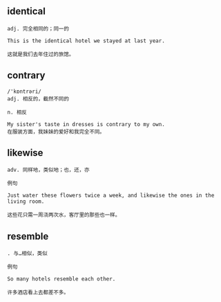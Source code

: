 ## identical
```
adj. 完全相同的；同一的

This is the identical hotel we stayed at last year.

这就是我们去年住过的旅馆。
```

## contrary
```
/'kɒntrəri/
adj. 相反的，截然不同的

n. 相反

My sister's taste in dresses is contrary to my own.
在服装方面，我妹妹的爱好和我完全不同。
```
## likewise
```
adv. 同样地，类似地；也，还，亦

例句

Just water these flowers twice a week, and likewise the ones in the living room.

这些花只需一周浇两次水，客厅里的那些也一样。
```
## resemble
```
. 与…相似，类似

例句

So many hotels resemble each other.

许多酒店看上去都差不多。
```